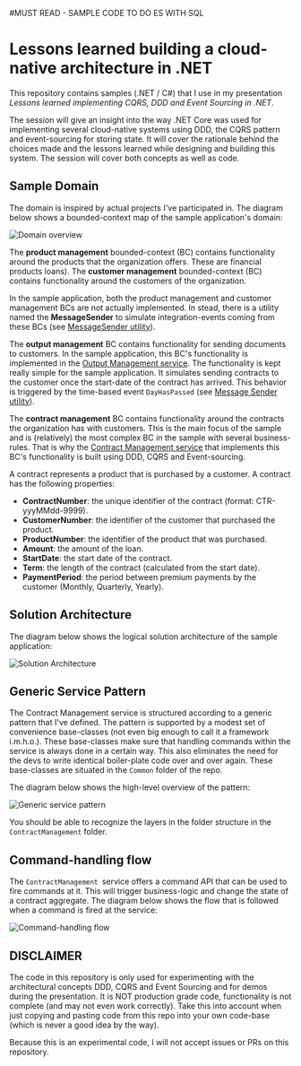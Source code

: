 #MUST READ - SAMPLE CODE TO DO ES WITH SQL

# Lessons learned building a cloud-native architecture in .NET

This repository contains samples (.NET / C#) that I use in my presentation *Lessons learned implementing CQRS, DDD and Event Sourcing in .NET*.

The session will give an insight into the way .NET Core was used for implementing several cloud-native systems using DDD, the CQRS pattern and event-sourcing for storing state. It will cover the rationale behind the choices made and the lessons learned while designing and building this system. The session will cover both concepts as well as code.

## Sample Domain

The domain is inspired by actual projects I've participated in. The diagram below shows a bounded-context map of the sample application's domain:

![Domain overview](img/domain-overview.png)

The **product management** bounded-context (BC) contains functionality around the products that the organization offers. These are financial products loans). The **customer management** bounded-context (BC) contains functionality around the customers of the organization.

In the sample application, both the product management and customer management BCs are not actually implemented. In stead, there is a utility named the **MessageSender** to simulate integration-events coming from these BCs (see [MessageSender utility](#message-sender-utility)).

The **output management** BC contains functionality for sending documents to customers. In the sample application, this BC's functionality is implemented in the [Output Management service](#output-mangement-service). The functionality is kept really simple for the sample application. It simulates sending contracts to the customer once the start-date of the contract has arrived. This behavior is triggered by the time-based event `DayHasPassed` (see [Message Sender utility](#message-sender-utility)).

The **contract management** BC contains functionality around the contracts the organization has with customers. This is the main focus of the sample and is (relatively) the most complex BC in the sample with several business-rules. That is why the [Contract Management service](#contract-management-service) that implements this BC's functionality is built using DDD, CQRS and Event-sourcing.

A contract represents a product that is purchased by a customer. A contract has the following properties:

- **ContractNumber**: the unique identifier of the contract (format: CTR-yyyMMdd-9999).
- **CustomerNumber**: the identifier of the customer that purchased the product.
- **ProductNumber**: the identifier of the product that was purchased.
- **Amount**: the amount of the loan.
- **StartDate**: the start date of the contract.
- **Term**: the length of the contract (calculated from the start date).
- **PaymentPeriod**: the period between premium payments by the customer (Monthly, Quarterly, Yearly).

## Solution Architecture

The diagram below shows the logical solution architecture of the sample application:

![Solution Architecture](img/solution-architecture.png)

## Generic Service Pattern

The Contract Management service is structured according to a generic pattern that I've defined. The pattern is supported by a modest set of convenience base-classes (not even big enough to call it a framework i.m.h.o.). These base-classes make sure that handling commands within the service is always done in a certain way. This also eliminates the need for the devs to write identical boiler-plate code over and over again. These base-classes are situated in the `Common` folder of the repo. 

The diagram below shows the high-level overview of the pattern:

![Generic service pattern](img/generic-service-pattern.png)

You should be able to recognize the layers in the folder structure in the `ContractManagement` folder. 

## Command-handling flow

The `ContractManagement `service offers a command API that can be used to fire commands at it. This will trigger business-logic and change the state of a contract aggregate. The diagram below shows the flow that is followed when a command is fired at the service:

![Command-handling flow](img/command-handling-flow.png)

## DISCLAIMER

The code in this repository is only used for experimenting with the architectural concepts DDD, CQRS and Event Sourcing and for demos during the presentation. It is NOT production grade code, functionality is not complete (and may not even work correctly). Take this into account when just copying and pasting code from this repo into your own code-base (which is never a good idea by the way).

Because this is an experimental code, I will not accept issues or PRs on this repository.
